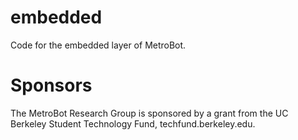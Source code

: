 # embedded
Code for the embedded layer of MetroBot.

# Sponsors
The MetroBot Research Group is sponsored by a grant from the UC Berkeley Student Technology Fund, techfund.berkeley.edu.
